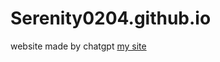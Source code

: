 # Serenity0204.github.io
website made by chatgpt
<a href="https://serenity0204.github.io/">my site</a>
